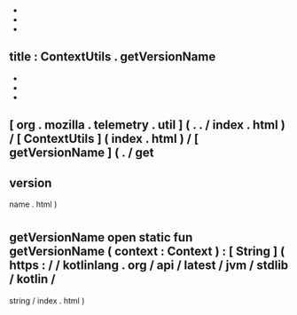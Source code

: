 -
-
-
title
:
ContextUtils
.
getVersionName
-
-
-
-
[
org
.
mozilla
.
telemetry
.
util
]
(
.
.
/
index
.
html
)
/
[
ContextUtils
]
(
index
.
html
)
/
[
getVersionName
]
(
.
/
get
-
version
-
name
.
html
)
#
getVersionName
open
static
fun
getVersionName
(
context
:
Context
)
:
[
String
]
(
https
:
/
/
kotlinlang
.
org
/
api
/
latest
/
jvm
/
stdlib
/
kotlin
/
-
string
/
index
.
html
)
